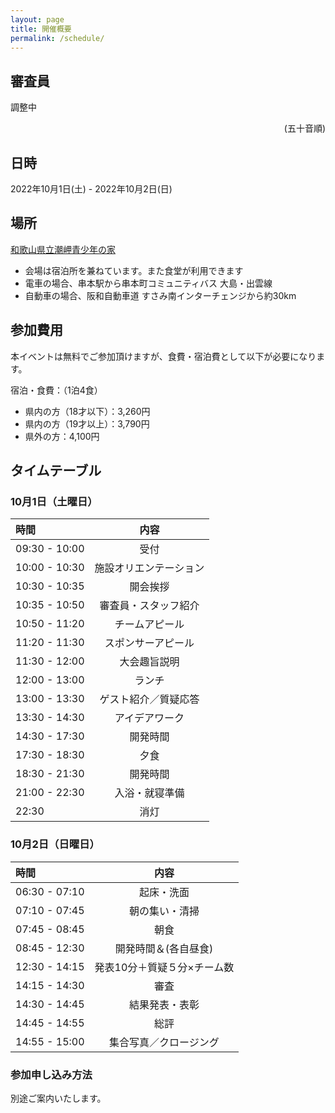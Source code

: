 ```yaml
---
layout: page
title: 開催概要
permalink: /schedule/
---
```


## 審査員
調整中
<div class="judges">
<!-- {% for judge in site.judges %}
  <div class="judge">
    <div class="judge-image"><img src="{{ site.url }}/img/judges/{{ judge.img }}" alt="{{ judge.name }}"></div>
    <h2>{{ judge.name }}</h2>
    <div>{{ judge.position }}</div>
  </div>
{% endfor %} -->
</div>

<p style="text-align: right;">(五十音順)</p>

## 日時

2022年10月1日(土) - 2022年10月2日(日)

## 場所

[和歌山県立潮岬青少年の家](https://omoshiro-yh.com/)

* 会場は宿泊所を兼ねています。また食堂が利用できます
* 電車の場合、串本駅から串本町コミュニティバス 大島・出雲線
* 自動車の場合、阪和自動車道 すさみ南インターチェンジから約30km

## 参加費用

本イベントは無料でご参加頂けますが、食費・宿泊費として以下が必要になります。

宿泊・食費：（1泊4食）
- 県内の方（18才以下）：3,260円
- 県内の方（19才以上）：3,790円
- 県外の方：4,100円


## タイムテーブル

### 10月1日（土曜日）

|時間|内容|
|:--|:--:|
|09:30 - 10:00|受付|
|10:00 - 10:30|施設オリエンテーション|
|10:30 - 10:35|開会挨拶|
|10:35 - 10:50|審査員・スタッフ紹介|
|10:50 - 11:20|チームアピール|
|11:20 - 11:30|スポンサーアピール|
|11:30 - 12:00|大会趣旨説明|
|12:00 - 13:00|ランチ|
|13:00 - 13:30|ゲスト紹介／質疑応答|
|13:30 - 14:30|アイデアワーク|
|14:30 - 17:30|開発時間|
|17:30 - 18:30|夕食|
|18:30 - 21:30|開発時間|
|21:00 - 22:30|入浴・就寝準備|
|22:30|消灯|

### 10月2日（日曜日）

|時間|内容|
|:--|:--:|
|06:30 - 07:10|起床・洗面|
|07:10 - 07:45|朝の集い・清掃|
|07:45 - 08:45|朝食|
|08:45 - 12:30|開発時間＆(各自昼食)|
|12:30 - 14:15|発表10分＋質疑５分×チーム数|
|14:15 - 14:30|審査|
|14:30 - 14:45|結果発表・表彰|
|14:45 - 14:55|総評|
|14:55 - 15:00|集合写真／クロージング|


### 参加申し込み方法

別途ご案内いたします。
